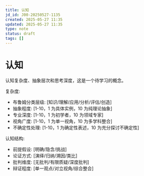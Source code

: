 ```yaml
---
title: 认知
jd_id: J00-20250527-1135
created: 2025-05-27 11:35
updated: 2025-05-27 11:35
type: note
status: draft
tags: []
---
```


# 认知

认知复杂度、抽象层次和思考深度，这是一个待学习的概念。

复杂度:

- 布鲁姆分类层级: [知识/理解/应用/分析/评估/创造]
- 抽象程度: [1-10，1 为具体实例，10 为纯理论抽象]
- 专业深度: [1-10，1 为初学者，10 为领域专家]
- 视角广度: [1-10，1 为单一视角，10 为多学科整合]
- 不确定性处理: [1-10，1 为确定性表述，10 为充分探讨不确定性]

认知结构:

- 前提假设: [明确/隐含/挑战]
- 论证方式: [演绎/归纳/溯因/类比]
- 批判维度: [无批判/有限质疑/深度批判]
- 辩证程度: [单一观点/对立视角/综合整合]
